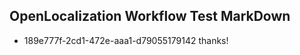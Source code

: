 ## OpenLocalization Workflow Test MarkDown
* 189e777f-2cd1-472e-aaa1-d79055179142 
thanks!<!--HONumber=Feb16_HO4-->
